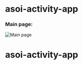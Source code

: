 # asoi-activity-app
### Main page:
![Main page](https://drive.google.com/uc?export=view&id=1DS1MQFagc816MKCw60f_Xkiwd4xhdKzc)
# asoi-activity-app
